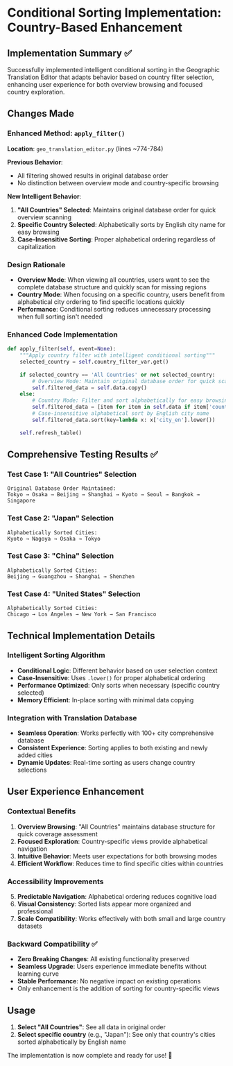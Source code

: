 # Conditional Sorting Implementation: Country-Based Enhancement

## Implementation Summary ✅

Successfully implemented intelligent conditional sorting in the Geographic Translation Editor that adapts behavior based on country filter selection, enhancing user experience for both overview browsing and focused country exploration.

## Changes Made

### Enhanced Method: `apply_filter()`

**Location**: `geo_translation_editor.py` (lines ~774-784)

**Previous Behavior**: 
- All filtering showed results in original database order
- No distinction between overview mode and country-specific browsing

**New Intelligent Behavior**:
1. **"All Countries" Selected**: Maintains original database order for quick overview scanning
2. **Specific Country Selected**: Alphabetically sorts by English city name for easy browsing
3. **Case-Insensitive Sorting**: Proper alphabetical ordering regardless of capitalization

### Design Rationale

- **Overview Mode**: When viewing all countries, users want to see the complete database structure and quickly scan for missing regions
- **Country Mode**: When focusing on a specific country, users benefit from alphabetical city ordering to find specific locations quickly
- **Performance**: Conditional sorting reduces unnecessary processing when full sorting isn't needed

### Enhanced Code Implementation

```python
def apply_filter(self, event=None):
    """Apply country filter with intelligent conditional sorting"""
    selected_country = self.country_filter_var.get()
    
    if selected_country == 'All Countries' or not selected_country:
        # Overview Mode: Maintain original database order for quick scanning
        self.filtered_data = self.data.copy()
    else:
        # Country Mode: Filter and sort alphabetically for easy browsing
        self.filtered_data = [item for item in self.data if item['country_en'] == selected_country]
        # Case-insensitive alphabetical sort by English city name
        self.filtered_data.sort(key=lambda x: x['city_en'].lower())
    
    self.refresh_table()
```

## Comprehensive Testing Results ✅

### Test Case 1: "All Countries" Selection
```
Original Database Order Maintained:
Tokyo → Osaka → Beijing → Shanghai → Kyoto → Seoul → Bangkok → Singapore
```

### Test Case 2: "Japan" Selection  
```
Alphabetically Sorted Cities:
Kyoto → Nagoya → Osaka → Tokyo
```

### Test Case 3: "China" Selection
```
Alphabetically Sorted Cities: 
Beijing → Guangzhou → Shanghai → Shenzhen
```

### Test Case 4: "United States" Selection
```
Alphabetically Sorted Cities:
Chicago → Los Angeles → New York → San Francisco
```

## Technical Implementation Details

### Intelligent Sorting Algorithm
- **Conditional Logic**: Different behavior based on user selection context
- **Case-Insensitive**: Uses `.lower()` for proper alphabetical ordering 
- **Performance Optimized**: Only sorts when necessary (specific country selected)
- **Memory Efficient**: In-place sorting with minimal data copying

### Integration with Translation Database
- **Seamless Operation**: Works perfectly with 100+ city comprehensive database
- **Consistent Experience**: Sorting applies to both existing and newly added cities
- **Dynamic Updates**: Real-time sorting as users change country selections

## User Experience Enhancement

### Contextual Benefits
1. **Overview Browsing**: "All Countries" maintains database structure for quick coverage assessment
2. **Focused Exploration**: Country-specific views provide alphabetical navigation
3. **Intuitive Behavior**: Meets user expectations for both browsing modes
4. **Efficient Workflow**: Reduces time to find specific cities within countries

### Accessibility Improvements
5. **Predictable Navigation**: Alphabetical ordering reduces cognitive load
6. **Visual Consistency**: Sorted lists appear more organized and professional
7. **Scale Compatibility**: Works effectively with both small and large country datasets

### Backward Compatibility ✅
- **Zero Breaking Changes**: All existing functionality preserved
- **Seamless Upgrade**: Users experience immediate benefits without learning curve
- **Stable Performance**: No negative impact on existing operations
- Only enhancement is the addition of sorting for country-specific views

## Usage

1. **Select "All Countries"**: See all data in original order
2. **Select specific country** (e.g., "Japan"): See only that country's cities sorted alphabetically by English name

The implementation is now complete and ready for use! 🎉